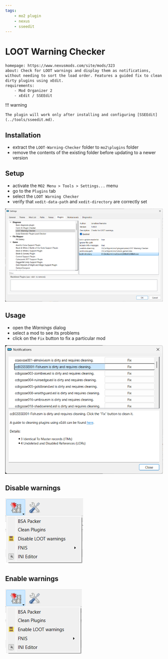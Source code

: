 ```yaml
---
tags:
    - mo2 plugin
    - nexus
    - sseedit
---
```


# LOOT Warning Checker

```project_info
homepage: https://www.nexusmods.com/site/mods/323
about: Check for LOOT warnings and display them as notifications, without needing to sort the load order. Features a guided fix to clean dirty plugins using xEdit.
requirements:
    - Mod Organizer 2
    - xEdit / SSEEdit
```

!!! warning

    The plugin will work only after installing and configuring [SSEEdit](../tools/sseedit.md).

## Installation

* extract the `LOOT-Warning-Checker` folder to `mo2\plugins` folder
* remove the contents of the existing folder before updating to a newer version

## Setup

* activate the `MO2 Menu > Tools > Settings...` menu
* go to the `Plugins` tab
* select the `LOOT Warning Checker`
* verify that `xedit-data-path` and `xedit-directory` are correctly set

![setup](../images/loot_warning_checker_config.png)

## Usage

* open the *Warnings* dialog
* select a mod to see its problems
* click on the `Fix` button to fix a particular mod

![notifications dialog](../images/loot_warning_checker_warnings.png)

## Disable warnings

![disable warnings](../images/loot_warning_checker_disable_warnings.png)

## Enable warnings

![enable warnings](../images/loot_warning_checker_enable_warnings.png)
